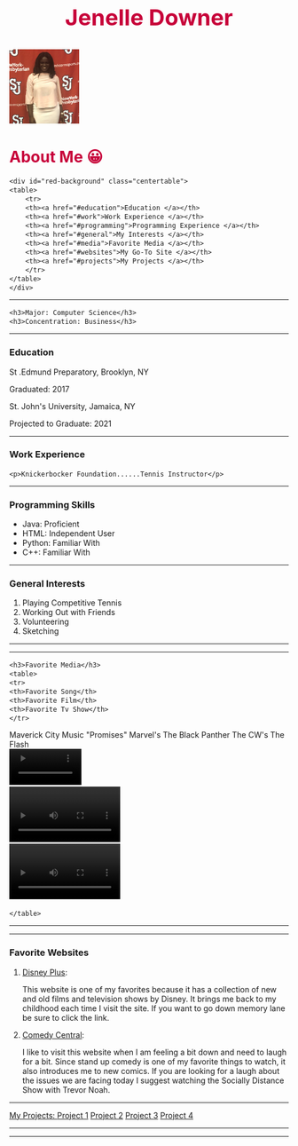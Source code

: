 <!DOCTYPE html>
<html>
<head>
<title> Jenelle Downer's Profile Page</title>
<link rel="stylesheet" href="stylesheet.css"/>
<meta charset="UTF-8">
</head>
<body>
<h2 style ="color:#c70039;text-align:center;font-size:40px">Jenelle Downer</h2>
	<img src="MP1_img1.jpg" width="25%">
	<h1 style ="color:#c70039; font-family: "Arial";">About Me &#128512</h1>

	<div id="red-background" class="centertable">
	<table>
		<tr>
		<th><a href="#education">Education </a></th>
		<th><a href="#work">Work Experience </a></th>
		<th><a href="#programming">Programming Experience </a></th>
		<th><a href="#general">My Interests </a></th>
		<th><a href="#media">Favorite Media </a></th>
		<th><a href="#websites">My Go-To Site </a></th>
		<th><a href="#projects">My Projects </a></th>
		</tr>
	</table>
	</div>
<hr>

	<h3>Major: Computer Science</h3>
	<h3>Concentration: Business</h3>
<hr>
 	<h3 >Education</h3>
	<p>St .Edmund Preparatory, Brooklyn, NY </p>
	<p> Graduated: 2017</p>
	<p> St. John's University, Jamaica, NY</p>
	<p> Projected to Graduate: 2021</p>
<hr>
	<h3>Work Experience</h3>

	<p>Knickerbocker Foundation......Tennis Instructor</p>

<hr>
	<h3>Programming Skills</h3>
	<ul>
	<li>Java: Proficient</li>
	<li>HTML: Independent User</li>
	<li>Python: Familiar With</li>
	<li>C++: Familiar With</li>
	</ul>
<hr>
	<h3>General Interests</h3>
	<ol>
	<li>Playing Competitive Tennis</li>
	<li>Working Out with Friends</li>
	<li>Volunteering</li>
	<li>Sketching</li>
	</ol>
<hr>
<hr>

	<h3>Favorite Media</h3>
	<table>
	<tr>
	<th>Favorite Song</th>
	<th>Favorite Film</th>
	<th>Favorite Tv Show</th>
	</tr>
<tr>
	<td>Maverick City Music "Promises"</td>
	<td> Marvel's The Black Panther</td>
	<td> The CW's The Flash</td>
	</tr>
	<td> <div id="video_anchor">
	<video width="130" controls>
	<source src="vid4.mp4" type="video/mp4">
	Can't play video
</video>


<td> <div id="video_anchor">
	<video width="200" controls>
	<source src="vid2.mp4" type="video/mp4">
	Can't play video
</video>
</div>
<td> <div id="video_anchor">
	<video width="200" controls>
	<source src="vid3.mp4" type="video/mp4">
	Can't play video
</video>
</div>
</td>


	</table>
<hr>
<hr>
<h3>Favorite Websites</h3>
 <form>
<span>
<ol>
 <li><a href ="http://www.disneyplus.com" target="_blank"> Disney Plus</a>: <p>This website is one of my favorites because it has a collection of new and old films and television shows by Disney. It brings me back to my childhood each time I visit the site. If you want to go down memory lane be sure to click the link.</p></li>
<li><a href ="http://www.comedycentral.com" target="_blank"> Comedy Central</a>: <p>I like to visit this website when I am feeling a bit down and need to laugh for a bit. Since stand up comedy is one of my favorite things to watch, it also introduces me to new comics. If you are looking for a laugh about the issues we are facing today I suggest watching the Socially Distance Show with Trevor Noah.</p></li>
</ol>
</span>
</form>
<hr>
<div id="red-background">
	<a href="#">My Projects: </a>
	<a href="https://rkileaders.teachable.com/courses/764038/lectures/13897368" target="_blank"> Project 1</a>
	<a href="#"> Project 2</a>
	<a href="#"> Project 3</a>
	<a href="#"> Project 4</a>
</div>
<hr>
<hr>
</style>
</body>
</html>
